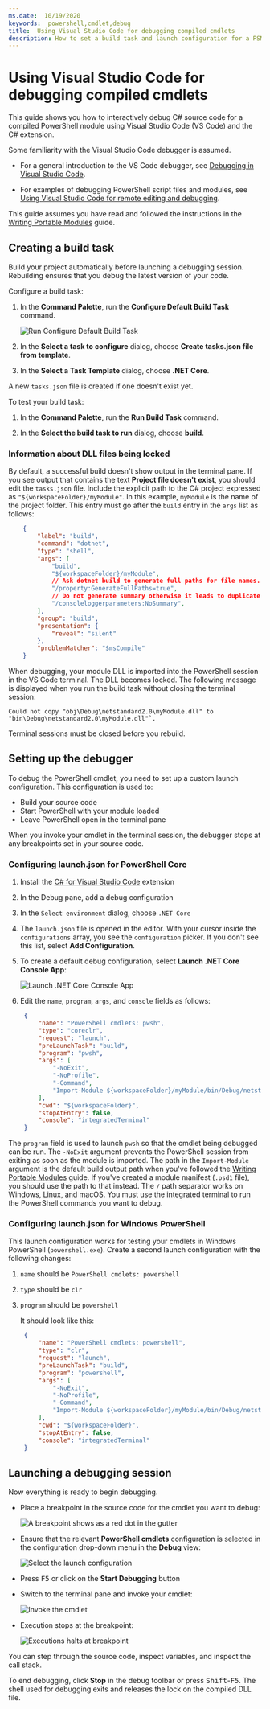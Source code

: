 ```yaml
---
ms.date:  10/19/2020
keywords:  powershell,cmdlet,debug
title:  Using Visual Studio Code for debugging compiled cmdlets
description: How to set a build task and launch configuration for a PSModule project in .NET Core
---
```

# Using Visual Studio Code for debugging compiled cmdlets

This guide shows you how to interactively debug C# source code for a compiled PowerShell module
using Visual Studio Code (VS Code) and the C# extension.

Some familiarity with the Visual Studio Code debugger is assumed.

- For a general introduction to the VS Code debugger, see
  [Debugging in Visual Studio Code][].

- For examples of debugging PowerShell script files and modules, see
  [Using Visual Studio Code for remote editing and debugging][].

This guide assumes you have read and followed the instructions in the [Writing Portable Modules][]
guide.

## Creating a build task

Build your project automatically before launching a debugging session. Rebuilding ensures that you
debug the latest version of your code.

Configure a build task:

1. In the **Command Palette**, run the **Configure Default Build Task** command.

   ![Run Configure Default Build Task](media/using-vscode-for-debugging-compiled-cmdlets/configure-default-build-task.png)

1. In the **Select a task to configure** dialog, choose **Create tasks.json file from template**.

1. In the **Select a Task Template** dialog, choose **.NET Core**.

A new `tasks.json` file is created if one doesn't exist yet.

To test your build task:

1. In the **Command Palette**, run the **Run Build Task** command.

1. In the **Select the build task to run** dialog, choose **build**.

### Information about DLL files being locked

By default, a successful build doesn't show output in the terminal pane. If you see output that
contains the text **Project file doesn't exist**, you should edit the `tasks.json` file. Include the
explicit path to the C# project expressed as `"${workspaceFolder}/myModule"`. In this example,
`myModule` is the name of the project folder. This entry must go after the `build` entry in the
`args` list as follows:

```json
    {
        "label": "build",
        "command": "dotnet",
        "type": "shell",
        "args": [
            "build",
            "${workspaceFolder}/myModule",
            // Ask dotnet build to generate full paths for file names.
            "/property:GenerateFullPaths=true",
            // Do not generate summary otherwise it leads to duplicate errors in Problems panel
            "/consoleloggerparameters:NoSummary",
        ],
        "group": "build",
        "presentation": {
            "reveal": "silent"
        },
        "problemMatcher": "$msCompile"
    }
```

When debugging, your module DLL is imported into the PowerShell session in the VS Code terminal. The
DLL becomes locked. The following message is displayed when you run the build task without closing
the terminal session:

```Output
Could not copy "obj\Debug\netstandard2.0\myModule.dll" to "bin\Debug\netstandard2.0\myModule.dll"`.
```

Terminal sessions must be closed before you rebuild.

## Setting up the debugger

To debug the PowerShell cmdlet, you need to set up a custom launch configuration. This
configuration is used to:

- Build your source code
- Start PowerShell with your module loaded
- Leave PowerShell open in the terminal pane

When you invoke your cmdlet in the terminal session, the debugger stops at any breakpoints set in
your source code.

### Configuring launch.json for PowerShell Core

1. Install the [C# for Visual Studio Code][] extension

1. In the Debug pane, add a debug configuration

1. In the `Select environment` dialog, choose `.NET Core`

1. The `launch.json` file is opened in the editor. With your cursor inside the `configurations`
   array, you see the `configuration` picker. If you don't see this list, select
   **Add Configuration**.

1. To create a default debug configuration, select **Launch .NET Core Console App**:

   ![Launch .NET Core Console App](media/using-vscode-for-debugging-compiled-cmdlets/add-configuration-dialog.png)

1. Edit the `name`, `program`, `args`, and `console` fields as follows:

   ```json
    {
        "name": "PowerShell cmdlets: pwsh",
        "type": "coreclr",
        "request": "launch",
        "preLaunchTask": "build",
        "program": "pwsh",
        "args": [
            "-NoExit",
            "-NoProfile",
            "-Command",
            "Import-Module ${workspaceFolder}/myModule/bin/Debug/netstandard2.0/myModule.dll",
        ],
        "cwd": "${workspaceFolder}",
        "stopAtEntry": false,
        "console": "integratedTerminal"
    }
   ```

The `program` field is used to launch `pwsh` so that the cmdlet being debugged can be run. The
`-NoExit` argument prevents the PowerShell session from exiting as soon as the module is imported.
The path in the `Import-Module` argument is the default build output path when you've followed the
[Writing Portable Modules][] guide. If you've created a module manifest (`.psd1` file), you should
use the path to that instead. The `/` path separator works on Windows, Linux, and macOS. You must
use the integrated terminal to run the PowerShell commands you want to debug.

### Configuring launch.json for Windows PowerShell

This launch configuration works for testing your cmdlets in Windows PowerShell (`powershell.exe`).
Create a second launch configuration with the following changes:

1. `name` should be `PowerShell cmdlets: powershell`

1. `type` should be `clr`

1. `program` should be `powershell`

   It should look like this:

   ```json
    {
        "name": "PowerShell cmdlets: powershell",
        "type": "clr",
        "request": "launch",
        "preLaunchTask": "build",
        "program": "powershell",
        "args": [
            "-NoExit",
            "-NoProfile",
            "-Command",
            "Import-Module ${workspaceFolder}/myModule/bin/Debug/netstandard2.0/myModule.dll",
        ],
        "cwd": "${workspaceFolder}",
        "stopAtEntry": false,
        "console": "integratedTerminal"
    }
   ```

## Launching a debugging session

Now everything is ready to begin debugging.

- Place a breakpoint in the source code for the cmdlet you want to debug:

  ![A breakpoint shows as a red dot in the gutter](media/using-vscode-for-debugging-compiled-cmdlets/set-breakpoint.png)

- Ensure that the relevant **PowerShell cmdlets** configuration is selected in the configuration
  drop-down menu in the **Debug** view:

  ![Select the launch configuration](media/using-vscode-for-debugging-compiled-cmdlets/select-launch-configuration.png)

- Press <kbd>F5</kbd> or click on the **Start Debugging** button

- Switch to the terminal pane and invoke your cmdlet:

  ![Invoke the cmdlet](media/using-vscode-for-debugging-compiled-cmdlets/invoke-the-cmdlet.png)

- Execution stops at the breakpoint:

  ![Executions halts at breakpoint](media/using-vscode-for-debugging-compiled-cmdlets/stopped-at-breakpoint.png)

You can step through the source code, inspect variables, and inspect the call stack.

To end debugging, click **Stop** in the debug toolbar or press <kbd>Shift</kbd>-<kbd>F5</kbd>. The
shell used for debugging exits and releases the lock on the compiled DLL file.

<!-- reference links -->
[Debugging in Visual Studio Code]: https://code.visualstudio.com/docs/editor/debugging
[Using Visual Studio Code for remote editing and debugging]: using-vscode-for-remote-editing-and-debugging.md
[Writing Portable Modules]: ../writing-portable-modules.md
[C# for Visual Studio Code]: https://marketplace.visualstudio.com/items?itemName=ms-dotnettools.csharp
